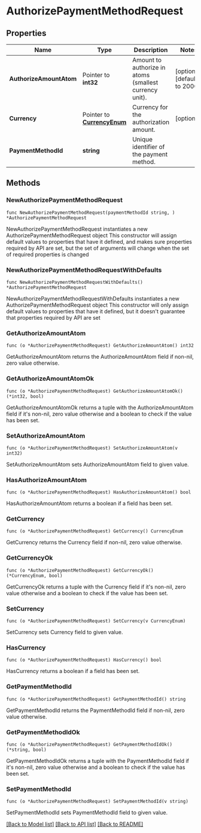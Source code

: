 # AuthorizePaymentMethodRequest

## Properties

Name | Type | Description | Notes
------------ | ------------- | ------------- | -------------
**AuthorizeAmountAtom** | Pointer to **int32** | Amount to authorize in atoms (smallest currency unit). | [optional] [default to 2000]
**Currency** | Pointer to [**CurrencyEnum**](CurrencyEnum.md) | Currency for the authorization amount. | [optional] 
**PaymentMethodId** | **string** | Unique identifier of the payment method. | 

## Methods

### NewAuthorizePaymentMethodRequest

`func NewAuthorizePaymentMethodRequest(paymentMethodId string, ) *AuthorizePaymentMethodRequest`

NewAuthorizePaymentMethodRequest instantiates a new AuthorizePaymentMethodRequest object
This constructor will assign default values to properties that have it defined,
and makes sure properties required by API are set, but the set of arguments
will change when the set of required properties is changed

### NewAuthorizePaymentMethodRequestWithDefaults

`func NewAuthorizePaymentMethodRequestWithDefaults() *AuthorizePaymentMethodRequest`

NewAuthorizePaymentMethodRequestWithDefaults instantiates a new AuthorizePaymentMethodRequest object
This constructor will only assign default values to properties that have it defined,
but it doesn't guarantee that properties required by API are set

### GetAuthorizeAmountAtom

`func (o *AuthorizePaymentMethodRequest) GetAuthorizeAmountAtom() int32`

GetAuthorizeAmountAtom returns the AuthorizeAmountAtom field if non-nil, zero value otherwise.

### GetAuthorizeAmountAtomOk

`func (o *AuthorizePaymentMethodRequest) GetAuthorizeAmountAtomOk() (*int32, bool)`

GetAuthorizeAmountAtomOk returns a tuple with the AuthorizeAmountAtom field if it's non-nil, zero value otherwise
and a boolean to check if the value has been set.

### SetAuthorizeAmountAtom

`func (o *AuthorizePaymentMethodRequest) SetAuthorizeAmountAtom(v int32)`

SetAuthorizeAmountAtom sets AuthorizeAmountAtom field to given value.

### HasAuthorizeAmountAtom

`func (o *AuthorizePaymentMethodRequest) HasAuthorizeAmountAtom() bool`

HasAuthorizeAmountAtom returns a boolean if a field has been set.

### GetCurrency

`func (o *AuthorizePaymentMethodRequest) GetCurrency() CurrencyEnum`

GetCurrency returns the Currency field if non-nil, zero value otherwise.

### GetCurrencyOk

`func (o *AuthorizePaymentMethodRequest) GetCurrencyOk() (*CurrencyEnum, bool)`

GetCurrencyOk returns a tuple with the Currency field if it's non-nil, zero value otherwise
and a boolean to check if the value has been set.

### SetCurrency

`func (o *AuthorizePaymentMethodRequest) SetCurrency(v CurrencyEnum)`

SetCurrency sets Currency field to given value.

### HasCurrency

`func (o *AuthorizePaymentMethodRequest) HasCurrency() bool`

HasCurrency returns a boolean if a field has been set.

### GetPaymentMethodId

`func (o *AuthorizePaymentMethodRequest) GetPaymentMethodId() string`

GetPaymentMethodId returns the PaymentMethodId field if non-nil, zero value otherwise.

### GetPaymentMethodIdOk

`func (o *AuthorizePaymentMethodRequest) GetPaymentMethodIdOk() (*string, bool)`

GetPaymentMethodIdOk returns a tuple with the PaymentMethodId field if it's non-nil, zero value otherwise
and a boolean to check if the value has been set.

### SetPaymentMethodId

`func (o *AuthorizePaymentMethodRequest) SetPaymentMethodId(v string)`

SetPaymentMethodId sets PaymentMethodId field to given value.



[[Back to Model list]](../README.md#documentation-for-models) [[Back to API list]](../README.md#documentation-for-api-endpoints) [[Back to README]](../README.md)


